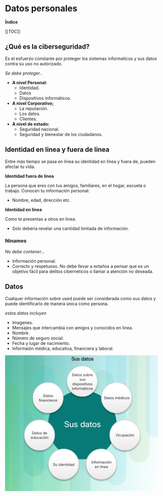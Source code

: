 # Datos personales

**Índice**

[[_TOC_]]

## ¿Qué es la ciberseguridad?
Es el esfuerzo constante por proteger los sistemas informaticos y sus datos contra su uso
no autorizado.

_Se debe proteger.._

* **A nivel Personal:**
	* Identidad.
	* Datos
	* Dispositivos informáticos.
* **A nivel Corporativo;**
	* La reputación.
	* Los datos.
	* Clientes.
* **A nivel de estado:**
	* Seguridad nacional.
	* Seguridad y bienestar de los ciudadanos.

## Identidad en linea y fuera de linea
Entre más tiempo se pasa en linea su identidad en linea y fuera de, pueden afectar tu vida.

**Identidad fuera de linea**

La persona que eres con tus amigos, familiares, en el hogar, escuela o trabajo. Conocen tu información personal:
* Nombre, edad, dirección etc.

**Identidad en linea**

Como te presentas a otros en linea.
* Solo deberia revelar una cantidad limitada de información.

### Ninames
_No debe contener..._
* Información personal.
* Correcto y respetuoso.
No debe llevar a extaños a pensar que es un objetivo fácil para delitos ciberneticos o llamar
a atención no deseada.

## Datos
Cualquer información sobre used puede ser considerada como sus datos y puede identificarlo de
manera única como persona.

_estos datos incluyen_
* Imagenes.
* Mensajes que intercambia con amigos y conocidos en linea.
* Nombre.
* Número de seguro social.
* Fecha y lugar de nacimiento.
* Informaión médica, educativa, financiera y laboral.

<p align=Center>
	<img src="Imagenes/Cap-1/Img-1.png">
</p>


